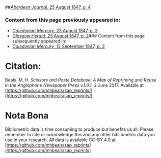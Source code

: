 ##[*Aberdeen Journal*, 25 August 1847, p. 4](https://mhbeals.github.io/sap_html/Aberdeen-Journal/Aberdeen-Journal-25-August-1847-p-4)

### Content from this page previously appeared in:
+ [*Caledonian Mercury*, 23 August 1847, p. 3](https://mhbeals.github.io/sap_html/Caledonian-Mercury/Caledonian-Mercury-23-August-1847-p-3)
+ [*Glasgow Herald*, 23 August 1847, p. 2](https://mhbeals.github.io/sap_html/Glasgow-Herald/Glasgow-Herald-23-August-1847-p-2)### Content from this page subsequently appeared in:
+ [*Caledonian Mercury*, 13 September 1847, p. 3](https://mhbeals.github.io/sap_html/Caledonian-Mercury/Caledonian-Mercury-13-September-1847-p-3)
                    
# Citation: 

Beals. M. H. *Scissors and Paste Database: A Map of Reprinting and Reuse in the Anglophone Newspaper Press v.1.0.1.* 2 June 2017. Available at [https://github.com/mhbeals/sap_reprints/](https://github.com/mhbeals/sap_reprints/). 
                    
# Nota Bona

Bibliometric data is time consuming to produce but benefits us all. Please remember to cite or acknowledge this and any other bibliometric data you use in your research. All data is available CC-BY 4.0 at [https://github.com/mhbeals/sap_reprints](https://github.com/mhbeals/sap_reprints)